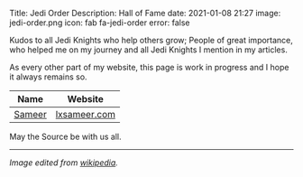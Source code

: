 Title: Jedi Order
Description: Hall of Fame
date: 2021-01-08 21:27
image: jedi-order.png
icon: fab fa-jedi-order
error: false

Kudos to all Jedi Knights who help others grow; People of great importance, who helped me on my journey and all Jedi Knights I mention in my articles.

As every other part of my website, this page is work in progress and I hope it always remains so.

| Name                       | Website                              |
|----------------------------|--------------------------------------|
| [Sameer](/tag/sameer.html) | [lxsameer.com](https://lxsameer.com) |

May the Source be with us all.

---
*Image edited from [wikipedia](https://en.wikipedia.org/wiki/File:Embl%C3%A8me_de_l%27Ordre_Jedi.svg).*
